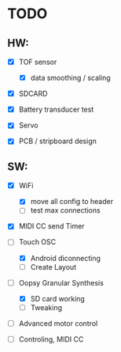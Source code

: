 # TODO

## HW:

- [x] TOF sensor
    * [x] data smoothing / scaling
- [x] SDCARD
- [x] Battery transducer test 
- [x] Servo 
- [x] PCB / stripboard design


## SW:

- [x] WiFi
    * [x] move all config to header
    * [ ] test max connections
- [x] MIDI CC send Timer
- [ ] Touch OSC
    * [x] Android diconnecting
    * [ ] Create Layout
- [ ] Oopsy Granular Synthesis
    * [x] SD card working
    * [ ] Tweaking
- [ ] Advanced motor control
- [ ] Controling, MIDI CC 



